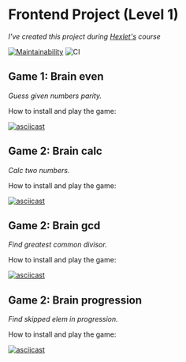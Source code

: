 # Frontend Project (Level 1)

_I've created this project during [Hexlet's](https://hexlet.io) course_

[![Maintainability](https://api.codeclimate.com/v1/badges/3cadfb9b017e012a820c/maintainability)](https://codeclimate.com/github/vre2h/frontend-project-lvl1/maintainability)
![CI](https://github.com/vre2h/frontend-project-lvl1/workflows/CI/badge.svg)

## Game 1: Brain even

_Guess given numbers parity._

How to install and play the game:

[![asciicast](https://asciinema.org/a/kCcCit0sJWynXqR5Z0wjubNIJ.svg)](https://asciinema.org/a/kCcCit0sJWynXqR5Z0wjubNIJ)

## Game 2: Brain calc

_Calc two numbers._

How to install and play the game:

[![asciicast](https://asciinema.org/a/NqJ4fKek8XZM1ObJaEKaDYckj.svg)](https://asciinema.org/a/NqJ4fKek8XZM1ObJaEKaDYckj)

## Game 2: Brain gcd

_Find greatest common divisor._

How to install and play the game:

[![asciicast](https://asciinema.org/a/fAqh8j0WdsuCEqqi6KQA2ppLY.svg)](https://asciinema.org/a/fAqh8j0WdsuCEqqi6KQA2ppLY)

## Game 2: Brain progression

_Find skipped elem in progression._

How to install and play the game:

[![asciicast](https://asciinema.org/a/MfwXrh3rz4asMaMcYD90rScTd.svg)](https://asciinema.org/a/MfwXrh3rz4asMaMcYD90rScTd)
